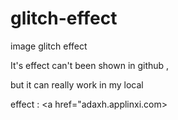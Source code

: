 # glitch-effect
image glitch effect

It's effect can't been shown in github , 

but it can really work in my local

effect : <a href="adaxh.applinxi.com></a>
